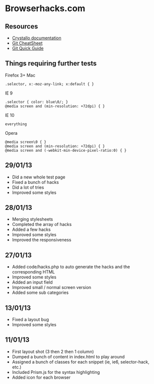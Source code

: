 Browserhacks.com
================

Resources
---------

* [Crystallo documentation](http://timpietrusky.github.com/crystallo/)
* [Git CheatSheet](http://gitref.org/remotes/)
* [Git Quick Guide](http://rogerdudler.github.com/git-guide/)

Things requiring further tests
------------------------------

Firefox 3+ Mac  

	.selector, x:-moz-any-link; x:default { }  

IE 9  

	.selector { color: blue\0/; }  
	@media screen and (min-resolution: +72dpi) { }  

IE 10  

	everything

Opera  

	@media screen\0 { }  
	@media screen and (min-resolution: +72dpi) { }  
	@media screen and (-webkit-min-device-pixel-ratio:0) { }  


29/01/13
--------
* Did a new whole test page
* Fixed a bunch of hacks
* Did a lot of tries
* Improved some styles

28/01/13
--------
* Merging stylesheets
* Completed the array of hacks
* Added a few hacks
* Improved some styles
* Improved the responsiveness

27/01/13
--------
* Added code/hacks.php to auto generate the hacks and the corresponding HTML
* Improved some styles
* Added an input field
* Improved small / normal screen version
* Added some sub categories

13/01/13
--------
* Fixed a layout bug
* Improved some styles

11/01/13
--------
* First layout shot (3 then 2 then 1 column)
* Dumped a bunch of content in index.html to play around
* Assigned a bunch of classes for each snippet (ie, ie6, selector-hack, etc.)
* Included Prism.js for the syntax highlighting
* Added icon for each browser


